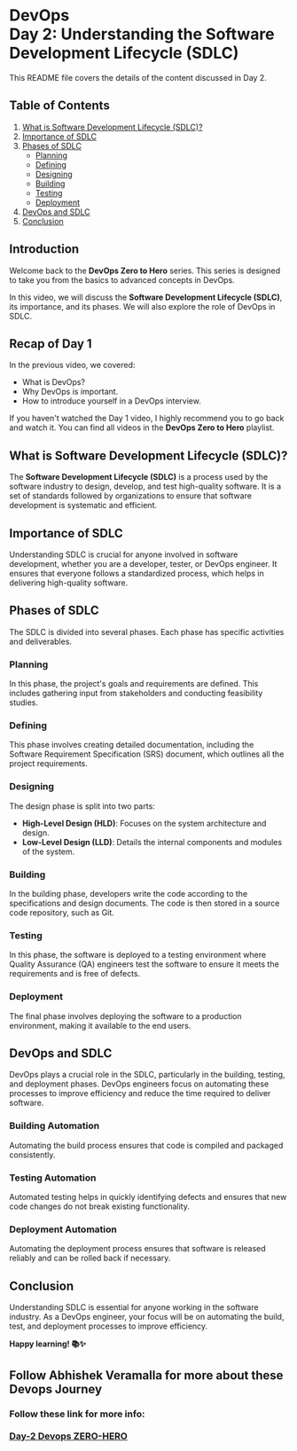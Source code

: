 # DevOps<br>Day 2: Understanding the Software Development Lifecycle (SDLC)

This README file covers the details of the content discussed in Day 2.

## Table of Contents
1. [What is Software Development Lifecycle (SDLC)?](#what-is-software-development-lifecycle-sdlc)
2. [Importance of SDLC](#importance-of-sdlc)
3. [Phases of SDLC](#phases-of-sdlc)
   - [Planning](#planning)
   - [Defining](#defining)
   - [Designing](#designing)
   - [Building](#building)
   - [Testing](#testing)
   - [Deployment](#deployment)
4. [DevOps and SDLC](#devops-and-sdlc)
5. [Conclusion](#conclusion)

## Introduction

Welcome back to the **DevOps Zero to Hero** series. This series is designed to take you from the basics to advanced concepts in DevOps. 

In this video, we will discuss the **Software Development Lifecycle (SDLC)**, its importance, and its phases. We will also explore the role of DevOps in SDLC.

## Recap of Day 1

In the previous video, we covered:
- What is DevOps?
- Why DevOps is important.
- How to introduce yourself in a DevOps interview.

If you haven't watched the Day 1 video, I highly recommend you to go back and watch it. You can find all videos in the **DevOps Zero to Hero** playlist.

## What is Software Development Lifecycle (SDLC)?

The **Software Development Lifecycle (SDLC)** is a process used by the software industry to design, develop, and test high-quality software. It is a set of standards followed by organizations to ensure that software development is systematic and efficient.

## Importance of SDLC

Understanding SDLC is crucial for anyone involved in software development, whether you are a developer, tester, or DevOps engineer. It ensures that everyone follows a standardized process, which helps in delivering high-quality software.

## Phases of SDLC

The SDLC is divided into several phases. Each phase has specific activities and deliverables.

### Planning

In this phase, the project's goals and requirements are defined. This includes gathering input from stakeholders and conducting feasibility studies.

### Defining

This phase involves creating detailed documentation, including the Software Requirement Specification (SRS) document, which outlines all the project requirements.

### Designing

The design phase is split into two parts:
- **High-Level Design (HLD)**: Focuses on the system architecture and design.
- **Low-Level Design (LLD)**: Details the internal components and modules of the system.

### Building

In the building phase, developers write the code according to the specifications and design documents. The code is then stored in a source code repository, such as Git.

### Testing

In this phase, the software is deployed to a testing environment where Quality Assurance (QA) engineers test the software to ensure it meets the requirements and is free of defects.

### Deployment

The final phase involves deploying the software to a production environment, making it available to the end users.

## DevOps and SDLC

DevOps plays a crucial role in the SDLC, particularly in the building, testing, and deployment phases. DevOps engineers focus on automating these processes to improve efficiency and reduce the time required to deliver software.

### Building Automation

Automating the build process ensures that code is compiled and packaged consistently.

### Testing Automation

Automated testing helps in quickly identifying defects and ensures that new code changes do not break existing functionality.

### Deployment Automation

Automating the deployment process ensures that software is released reliably and can be rolled back if necessary.

## Conclusion

Understanding SDLC is essential for anyone working in the software industry. As a DevOps engineer, your focus will be on automating the build, test, and deployment processes to improve efficiency.

<strong>Happy learning! 📚✨</strong>


<h2>Follow Abhishek Veramalla for more about these <strong>Devops</strong> Journey</h2>
<h3>Follow these link for more info:<br><br> <a href="https://youtu.be/jRqBIpcgO4g" target="_blank">Day-2 Devops ZERO-HERO</h3>
